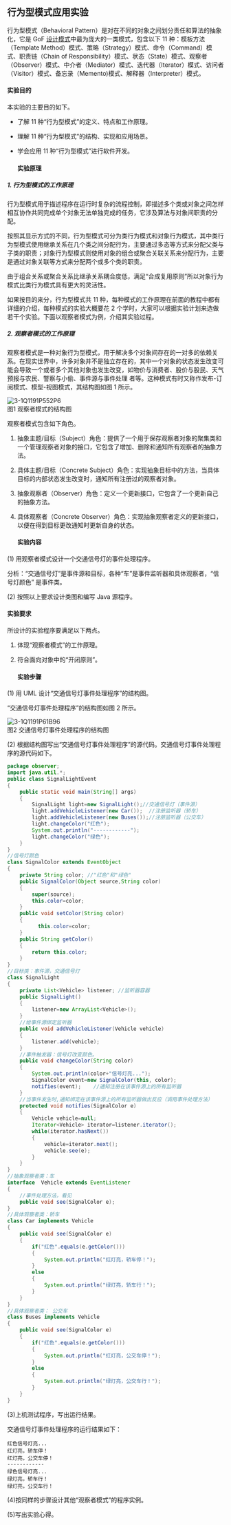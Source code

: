 ## 行为型模式应用实验

行为型模式（Behavioral Pattern）是对在不同的对象之间划分责任和算法的抽象化，它是 GoF [设计模式](https://gitlab.com/superxzl/way-api/wikis/设计模式/设计模式)中最为庞大的一类模式，包含以下 11 种：模板方法（Template Method）模式、策略（Strategy）模式、命令（Command）模式、职责链（Chain of Responsibility）模式、状态（State）模式、观察者（Observer）模式、中介者（Mediator）模式、迭代器（Iterator）模式、访问者（Visitor）模式、备忘录（Memento)模式、解释器（Interpreter）模式。

#### 实验目的

本实验的主要目的如下。

* 了解 11 种“行为型模式”的定义、特点和工作原理。
* 理解 11 种“行为型模式”的结构、实现和应用场景。
* 学会应用 11 种“行为型模式”进行软件开发。
  
  #### 实验原理

##### 1. 行为型模式的工作原理

行为型模式用于描述程序在运行时复杂的流程控制，即描述多个类或对象之间怎样相互协作共同完成单个对象无法单独完成的任务，它涉及算法与对象间职责的分配。

按照其显示方式的不同，行为型模式可分为类行为模式和对象行为模式，其中类行为型模式使用继承关系在几个类之间分配行为，主要通过多态等方式来分配父类与子类的职责；对象行为型模式则使用对象的组合或聚合关联关系来分配行为，主要是通过对象关联等方式来分配两个或多个类的职责。

由于组合关系或聚合关系比继承关系耦合度低，满足“合成复用原则”所以对象行为模式比类行为模式具有更大的灵活性。

如果按目的来分，行为型模式共 11 种，每种模式的工作原理在前面的教程中都有详细的介绍，每种模式的实验大概要花 2 个学时，大家可以根据实验计划来选做若干个实验。下面以观察者模式为例，介绍其实验过程。

##### 2. 观察者模式的工作原理

观察者模式是一种对象行为型模式，用于解决多个对象间存在的一对多的依赖关系。在现实世界中，许多对象并不是独立存在的，其中一个对象的状态发生改变可能会导致一个或者多个其他对象也发生改变，如物价与消费者、股价与股民、天气预报与农民、警察与小偷、事件源与事件处理 者等。这种模式有时又称作发布-订阅模式、模型-视图模式，其结构图如图 1 所示。

![3-1Q1191P552P6](../uploads/b14078c5cc6116cc7fe81c62a5c273d7/3-1Q1191P552P6.gif)  
图1 观察者模式的结构图

观察者模式包含如下角色。

1. 抽象主题/目标（Subject）角色：提供了一个用于保存观察者对象的聚集类和一个管理观察者对象的接口，它包含了增加、删除和通知所有观察者的抽象方法。
2. 具体主题/目标（Concrete Subject）角色：实现抽象目标中的方法，当具体目标的内部状态发生改变时，通知所有注册过的观察者对象。
3. 抽象观察者（Observer）角色：定义一个更新接口，它包含了一个更新自己的抽象方法。
4. 具体观察者（Concrete Observer）角色：实现抽象观察者定义的更新接口，以便在得到目标更改通知时更新自身的状态。
   
   #### 实验内容

(1) 用观察者模式设计一个交通信号灯的事件处理程序。

分析：“交通信号灯”是事件源和目标，各种“车”是事件监听器和具体观察者，“信号灯颜色” 是事件类。

(2) 按照以上要求设计类图和编写 Java 源程序。

#### 实验要求

所设计的实验程序要满足以下两点。

1. 体现“观察者模式”的工作原理。
2. 符合面向对象中的“开闭原则”。
   
   #### 实验步骤

(1) 用 UML 设计“交通信号灯事件处理程序”的结构图。

“交通信号灯事件处理程序”的结构图如图 2 所示。

![3-1Q1191P61B96](../uploads/22563f14a13a36ea149d35048fcbdb51/3-1Q1191P61B96.gif)  
图2 交通信号灯事件处理程序的结构图

(2) 根据结构图写出“交通信号灯事件处理程序”的源代码。交通信号灯事件处理程序的源代码如下。

```java
package observer;
import java.util.*;
public class SignalLightEvent
{
    public static void main(String[] args)
    {
        SignalLight light=new SignalLight();//交通信号灯（事件源）    
        light.addVehicleListener(new Car());  //注册监听器（轿车）
        light.addVehicleListener(new Buses());//注册监听器（公交车）
        light.changeColor("红色");
        System.out.println("------------");   
        light.changeColor("绿色");
    }
}
//信号灯颜色
class SignalColor extends EventObject
{   
    private String color; //"红色"和"绿色"
    public SignalColor(Object source,String color)
    {
        super(source);
        this.color=color;
    }
    public void setColor(String color)
    {
          this.color=color;
    }
    public String getColor()
    {
        return this.color;
    }
}
//目标类：事件源，交通信号灯
class SignalLight
{    
    private List<Vehicle> listener; //监听器容器
    public SignalLight()
    {
        listener=new ArrayList<Vehicle>();        
    }
    //给事件源绑定监听器 
    public void addVehicleListener(Vehicle vehicle)
    { 
        listener.add(vehicle); 
    }
    //事件触发器：信号灯改变颜色。
    public void changeColor(String color)
    {
        System.out.println(color+"信号灯亮...");
        SignalColor event=new SignalColor(this, color);   
        notifies(event);    //通知注册在该事件源上的所有监听器           
    }   
    //当事件发生时,通知绑定在该事件源上的所有监听器做出反应（调用事件处理方法）
    protected void notifies(SignalColor e)
    {
        Vehicle vehicle=null; 
        Iterator<Vehicle> iterator=listener.iterator(); 
        while(iterator.hasNext())
        {
            vehicle=iterator.next(); 
            vehicle.see(e); 
        } 
    }
}
//抽象观察者类：车
interface  Vehicle extends EventListener
{
    //事件处理方法，看见
    public void see(SignalColor e);
}
//具体观察者类：轿车
class Car implements Vehicle
{
    public void see(SignalColor e)
    {        
        if("红色".equals(e.getColor()))
        {
            System.out.println("红灯亮，轿车停！");           
        }
        else
        {
            System.out.println("绿灯亮，轿车行！");   
        }          
    }
}
//具体观察者类： 公交车
class Buses implements Vehicle
{
    public void see(SignalColor e)
    {        
        if("红色".equals(e.getColor()))
        {
            System.out.println("红灯亮，公交车停！");           
        }
        else
        {
            System.out.println("绿灯亮，公交车行！");   
        }          
    }
}
```

(3)上机测试程序，写出运行结果。

交通信号灯事件处理程序的运行结果如下：

```
红色信号灯亮...
红灯亮，轿车停！
红灯亮，公交车停！
------------
绿色信号灯亮...
绿灯亮，轿车行！
绿灯亮，公交车行！
```

(4)按同样的步骤设计其他“观察者模式”的程序实例。

(5)写出实验心得。